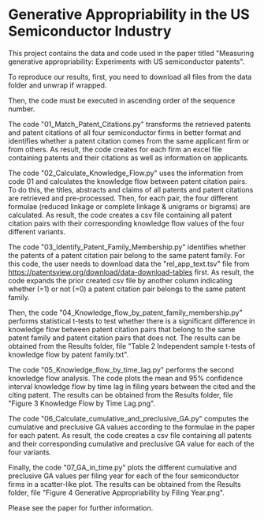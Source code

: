 # Generative Appropriability in the US Semiconductor Industry

This project contains the data and code used in the paper titled "Measuring generative appropriability: Experiments with US semiconductor patents". 

To reproduce our results, first, you need to download all files from the data folder and unwrap if wrapped.

Then, the code must be executed in ascending order of the sequence number.

The code "01_Match_Patent_Citations.py" transforms the retrieved patents and patent citations of all four semiconductor firms in better format and identifies whether a patent citation comes from the same applicant firm or from others. As result, the code creates for each firm an excel file containing patents and their citations as well as information on applicants.

The code "02_Calculate_Knowledge_Flow.py" uses the information from code 01 and calculates the knowledge flow between patent citation pairs. To do this, the titles, abstracts and claims of all patents and patent citations are retrieved and pre-processed. Then, for each pair, the four different formulae (reduced linkage or complete linkage & unigrams or bigrams) are calculated. As result, the code creates a csv file containing all patent citation pairs with their corresponding knowledge flow values of the four different variants.

The code "03_Identify_Patent_Family_Membership.py" identifies whether the patents of a patent citation pair belong to the same patent family. For this code, the user needs to download data the "rel_app_text.tsv" file from https://patentsview.org/download/data-download-tables first. As result, the code expands the prior created csv file by another column indicating whether (=1) or not (=0) a patent citation pair belongs to the same patent family.

Then, the code "04_Knowledge_flow_by_patent_family_membership.py" performs statistical t-tests to test whether there is a significant difference in knowledge flow between patent citation pairs that belong to the same patent family and patent citation pairs that does not. The results can be obtained from the Results folder, file "Table 2 Independent sample t-tests of knowledge flow by patent family.txt".

The code "05_Knowledge_flow_by_time_lag.py" performs the second knowledge flow analysis. The code plots the mean and 95% confidence interval knowledge flow by time lag in filing years between the cited and the citing patent. The results can be obtained from the Results folder, file "Figure 3 Knowledge Flow by Time Lag.png".

The code "06_Calculate_cumulative_and_preclusive_GA.py" computes the cumulative and preclusive GA values according to the formulae in the paper for each patent. As result, the code creates a csv file containing all patents and their corresponding cumulative and preclusive GA value for each of the four variants.

Finally, the code "07_GA_in_time.py" plots the different cumulative and preclusive GA values per filing year for each of the four semiconductor firms in a scatter-like plot. The results can be obtained from the Results folder, file "Figure 4 Generative Appropriability by Filing Year.png". 

Please see the paper for further information.
